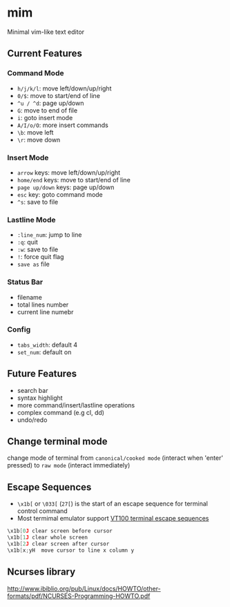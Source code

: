 # mim

Minimal vim-like text editor

## Current Features

### Command Mode

*   `h/j/k/l`: move left/down/up/right
*   `0/$`: move to start/end of line
*   `^u / ^d`: page up/down
*   `G`: move to end of file
*   `i`: goto insert mode
*   `A/I/o/O`: more insert commands
*   `\b`: move left
*   `\r`: move down

### Insert Mode

*   `arrow` keys: move left/down/up/right
*   `home/end` keys: move to start/end of line
*   `page up/down` keys: page up/down
*   `esc` key: goto command mode
*   `^s`: save to file

### Lastline Mode

*   `:line_num`: jump to line
*   `:q`: quit
*   `:w`: save to file
*   `!`: force quit flag
*   `save as` file

### Status Bar

*   filename
*   total lines number
*   current line numebr

### Config

*   `tabs_width`: default 4
*   `set_num`: default on

## Future Features

*   search bar
*   syntax highlight
*   more command/insert/lastline operations
*   complex command (e.g cl, dd)
*   undo/redo

## Change terminal mode

change mode of terminal from `canonical/cooked mode` (interact when 'enter' pressed)
to `raw mode` (interact immediately)

## Escape Sequences

*   `\x1b[` or `\033[` (`27[`) is the start of an escape sequence for terminal control command
*   Most termimal emulator support [VT100 terminal escape sequences](https://vt100.net/docs/vt100-ug/chapter3.html)

```c
\x1b[0J clear screen before cursor
\x1b[1J clear whole screen
\x1b[2J clear screen after cursor
\x1b[x;yH  move cursor to line x column y
```

## Ncurses library

http://www.ibiblio.org/pub/Linux/docs/HOWTO/other-formats/pdf/NCURSES-Programming-HOWTO.pdf

